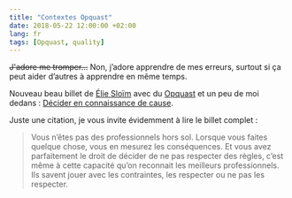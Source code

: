 ```yaml
---
title: "Contextes Opquast"
date: 2018-05-22 12:00:00 +02:00
lang: fr
tags: [Opquast, quality]
---
```


<del>J'adore me tromper…</del> Non, j’adore apprendre de mes erreurs, surtout si ça peut aider d’autres à apprendre en même temps.

Nouveau beau billet de [Élie Sloïm](https://twitter.com/ElieSl/) avec du [Opquast](https://twitter.com/opquast/) et un peu de moi dedans : [Décider en connaissance de cause](https://www.opquast.com/decider-connaissance-de-cause/).

Juste une citation, je vous invite évidemment à lire le billet complet :

> Vous n’êtes pas des professionnels hors sol. Lorsque vous faites quelque chose, vous en mesurez les conséquences. Et vous avez parfaitement le droit de décider de ne pas respecter des règles, c’est même à cette capacité qu’on reconnait les meilleurs professionnels. Ils savent jouer avec les contraintes, les respecter ou ne pas les respecter.
